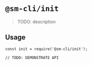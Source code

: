 # `@sm-cli/init`

> TODO: description

## Usage

```
const init = require('@sm-cli/init');

// TODO: DEMONSTRATE API
```
